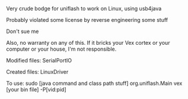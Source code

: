 Very crude bodge for uniflash to work on Linux, using usb4java

Probably violated some license by reverse engineering some stuff

Don't sue me

Also, no warranty on any of this. If it bricks your Vex cortex or your computer or your house, I'm not responsible.

Modified files:
SerialPortIO

Created files:
LinuxDriver

To use:
sudo [java command and class path stuff] org.uniflash.Main vex [your bin file] -P[vid:pid]
